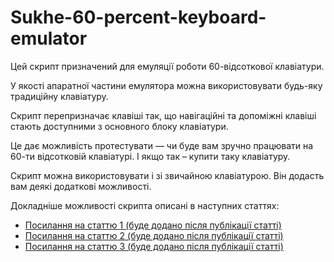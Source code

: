 # Sukhe-60-percent-keyboard-emulator

Цей скрипт призначений для емуляції роботи 60-відсоткової клавіатури. 

У якості апаратної частини емулятора можна використовувати будь-яку традиційну клавіатуру.

Скрипт перепризначає клавіші так, що навігаційні та допоміжні клавіші стають доступними з основного блоку клавіатури.

Це дає можливість протестувати — чи буде вам зручно працювати на 60-ти відсотковій клавіатурі. І якщо так – купити таку клавіатуру.

Скрипт можна використовувати і зі звичайною клавіатурою. Він додасть вам деякі додаткові можливості.

Докладніше можливості скрипта описані в наступних статтях:
- [Посилання на статтю 1 (буде додано після публікації статті)](http://dou.ua)
- [Посилання на статтю 2 (буде додано після публікації статті)](http://dou.ua)
- [Посилання на статтю 3 (буде додано після публікації статті)](http://dou.ua)
